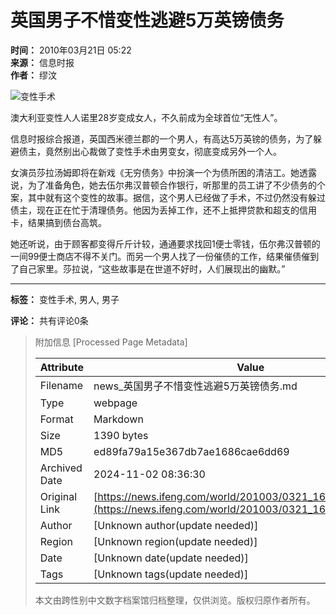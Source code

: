 # 英国男子不惜变性逃避5万英镑债务

**时间：** 2010年03月21日 05:22  
**来源：** 信息时报  
**作者：** 缪汶  

![变性手术](http://img.ifeng.com/hres/201003/21/05/7dde35a8c39dd92faa7a45b1a22190d6.jpg)

澳大利亚变性人人诺里28岁变成女人，不久前成为全球首位“无性人”。

信息时报综合报道，英国西米德兰郡的一个男人，有高达5万英镑的债务，为了躲避债主，竟然别出心裁做了变性手术由男变女，彻底变成另外一个人。

女演员莎拉汤姆即将在新戏《无穷债务》中扮演一个为债所困的清洁工。她透露说，为了准备角色，她去伍尔弗汉普顿合作银行，听那里的员工讲了不少债务的个案，其中就有这个变性的故事。据信，这个男人已经做了手术，不过仍然没有躲过债主，现在正在忙于清理债务。他因为丢掉工作，还不上抵押贷款和超支的信用卡，结果搞到债台高筑。

她还听说，由于顾客都变得斤斤计较，通通要求找回1便士零钱，伍尔弗汉普顿的一间99便士商店不得不关门。而另一个男人找了一份催债的工作，结果催债催到了自己家里。莎拉说，“这些故事是在世道不好时，人们展现出的幽默。”

---

**标签：** 变性手术, 男人, 男子  

**评论：** 共有评论0条  

> 附加信息 [Processed Page Metadata]
>
> | Attribute       | Value                                  |
> |-----------------|----------------------------------------|
> | Filename        | news_英国男子不惜变性逃避5万英镑债务.md                             |
> | Type            | webpage                                 |
> | Format          | Markdown                               |
> | Size            | 1390 bytes                           |
> | MD5             | ed89fa79a15e367db7ae1686cae6dd69                                  |
> | Archived Date   | 2024-11-02 08:36:30                             |
> | Original Link   | [https://news.ifeng.com/world/201003/0321_16_1582050.shtml](https://news.ifeng.com/world/201003/0321_16_1582050.shtml)                         |
> | Author          | [Unknown author(update needed)]                              |
> | Region          | [Unknown region(update needed)]                              |
> | Date            | [Unknown date(update needed)]                                 |
> | Tags            | [Unknown tags(update needed)]                                 |
>
> 本文由跨性别中文数字档案馆归档整理，仅供浏览。版权归原作者所有。
>
